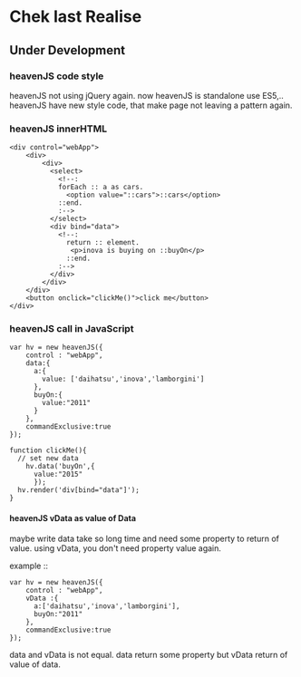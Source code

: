 # Chek last Realise

## Under Development

### heavenJS code style
heavenJS not using jQuery again. now heavenJS is standalone use ES5,.. heavenJS have new style code, that make page not leaving a pattern again.

### heavenJS innerHTML

    <div control="webApp">
        <div>
            <div>
              <select>
                <!--:
                forEach :: a as cars.
                  <option value="::cars">::cars</option>
                ::end.
                :-->
              </select>
              <div bind="data">
                <!--:
                  return :: element.
                   <p>inova is buying on ::buyOn</p>
                  ::end.
                :-->
              </div>
            </div>
        </div>
        <button onclick="clickMe()">click me</button>
    </div>

### heavenJS call in JavaScript

    var hv = new heavenJS({
        control : "webApp",
        data:{
          a:{
            value: ['daihatsu','inova','lamborgini']
          },
          buyOn:{
            value:"2011"
          }
        },
        commandExclusive:true
    });

    function clickMe(){
      // set new data
        hv.data('buyOn',{
          value:"2015"
          });
      hv.render('div[bind="data"]');
    }

#### heavenJS vData as value of Data

maybe write data take so long time and need some property to return of value. using vData, you don't need property value again.

example ::


    var hv = new heavenJS({
        control : "webApp",
        vData :{
          a:['daihatsu','inova','lamborgini'],
          buyOn:"2011"
        },
        commandExclusive:true
    });


data and vData is not equal. data return some property but vData return of value of data.
